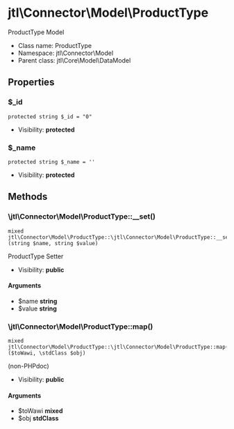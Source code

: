 jtl\Connector\Model\ProductType
===============

ProductType Model




* Class name: ProductType
* Namespace: jtl\Connector\Model
* Parent class: jtl\Core\Model\DataModel





Properties
----------


### $_id

```
protected string $_id = "0"
```





* Visibility: **protected**


### $_name

```
protected string $_name = ''
```





* Visibility: **protected**


Methods
-------


### \jtl\Connector\Model\ProductType::__set()

```
mixed jtl\Connector\Model\ProductType::\jtl\Connector\Model\ProductType::__set()(string $name, string $value)
```

ProductType Setter



* Visibility: **public**

#### Arguments

* $name **string**
* $value **string**



### \jtl\Connector\Model\ProductType::map()

```
mixed jtl\Connector\Model\ProductType::\jtl\Connector\Model\ProductType::map()($toWawi, \stdClass $obj)
```

(non-PHPdoc)



* Visibility: **public**

#### Arguments

* $toWawi **mixed**
* $obj **stdClass**


